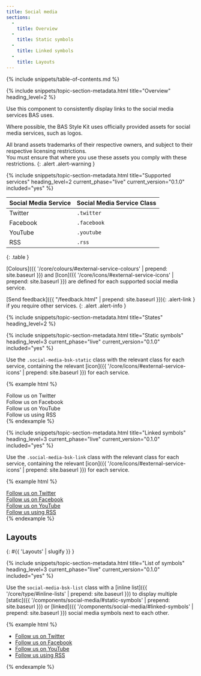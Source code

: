 ```yaml
---
title: Social media
sections:
  -
    title: Overview
  -
    title: Static symbols
  -
    title: Linked symbols
  -
    title: Layouts
---
```


{% include snippets/table-of-contents.md %}

{% include snippets/topic-section-metadata.html
  title="Overview"
  heading_level=2
%}

Use this component to consistently display links to the social media services BAS uses.

Where possible, the BAS Style Kit uses officially provided assets for social media services, such as logos.

All brand assets trademarks of their respective owners, and subject to their respective licensing restrictions. <br />
You must ensure that where you use these assets you comply with these restrictions.
{: .alert .alert-warning }

{% include snippets/topic-section-metadata.html
  title="Supported services"
  heading_level=2
  current_phase="live"
  current_version="0.1.0"
  included="yes"
%}

| Social Media Service | Social Media Service Class |
| -------------------- | -------------------------- |
| Twitter              | `.twitter`                 |
| Facebook             | `.facebook`                |
| YouTube              | `.youtube`                 |
| RSS                  | `.rss`                     |
{: .table }

[Colours]({{ '/core/colours/#external-service-colours' | prepend: site.baseurl }}) and
[Icon]({{ '/core/icons/#external-service-icons' | prepend: site.baseurl }}) are defined for each supported social media
service.

[Send feedback]({{ "/feedback.html" | prepend: site.baseurl }}){: .alert-link } if you require other services.
{: .alert .alert-info }

{% include snippets/topic-section-metadata.html
  title="States"
  heading_level=2
%}

{% include snippets/topic-section-metadata.html
  title="Static symbols"
  heading_level=3
  current_phase="live"
  current_version="0.1.0"
  included="yes"
%}

Use the `.social-media-bsk-static` class with the relevant class for each service, containing the relevant
[icon]({{ '/core/icons/#external-service-icons' | prepend: site.baseurl }}) for each service.

{% example html %}
<!-- Twitter -->
<div class="social-media-bsk-static twitter"><i class="fa fa-3x fa-twitter-square"></i><span class="sr-only">Follow us on Twitter</span></div>

<!-- Facebook -->
<div class="social-media-bsk-static facebook"><i class="fa fa-3x fa-facebook-square"></i><span class="sr-only">Follow us on Facebook</span></div>

<!-- YouTube -->
<div class="social-media-bsk-static youtube"><i class="fa fa-3x fa-youtube-square"></i><span class="sr-only">Follow us on YouTube</span></div>

<!-- RSS -->
<div class="social-media-bsk-static rss"><i class="fa fa-3x fa-rss-square"></i><span class="sr-only">Follow us using RSS</span></div>
{% endexample %}

{% include snippets/topic-section-metadata.html
  title="Linked symbols"
  heading_level=3
  current_phase="live"
  current_version="0.1.0"
  included="yes"
%}

Use the `.social-media-bsk-link` class with the relevant class for each service, containing the relevant
[icon]({{ '/core/icons/#external-service-icons' | prepend: site.baseurl }}) for each service.

{% example html %}
<!-- Twitter -->
<div><a href="#" class="social-media-bsk-link twitter"><i class="fa fa-3x fa-twitter-square"></i><span class="sr-only">Follow us on Twitter</span></a></div>

<!-- Facebook -->
<div><a href="#" class="social-media-bsk-link facebook"><i class="fa fa-3x fa-facebook-square"></i><span class="sr-only">Follow us on Facebook</span></a></div>

<!-- YouTube -->
<div><a href="#" class="social-media-bsk-link youtube"><i class="fa fa-3x fa-youtube-square"></i><span class="sr-only">Follow us on YouTube</span></a></div>

<!-- RSS -->
<div><a href="#" class="social-media-bsk-link rss"><i class="fa fa-3x fa-rss-square"></i><span class="sr-only">Follow us using RSS</span></a></div>
{% endexample %}

## Layouts
{: #{{ 'Layouts' | slugify }} }

{% include snippets/topic-section-metadata.html
  title="List of symbols"
  heading_level=3
  current_phase="live"
  current_version="0.1.0"
  included="yes"
%}

Use the `social-media-bsk-list` class with a [inline list]({{ '/core/type/#inline-lists' | prepend: site.baseurl }})
to display multiple [static]({{ '/components/social-media/#static-symbols' | prepend: site.baseurl }}) or
[linked]({{ '/components/social-media/#linked-symbols' | prepend: site.baseurl }}) social media symbols next to each
other.

{% example html %}
<!-- Twitter -->
<ul class="list-inline social-media-bsk-list">
  <li><a href="#" class="social-media-bsk-link twitter"><i class="fa fa-3x fa-twitter-square"></i><span class="sr-only">Follow us on Twitter</span></a></li>
  <li><a href="#" class="social-media-bsk-link facebook"><i class="fa fa-3x fa-facebook-square"></i><span class="sr-only">Follow us on Facebook</span></a></li>
  <li><a href="#" class="social-media-bsk-link youtube"><i class="fa fa-3x fa-youtube-square"></i><span class="sr-only">Follow us on YouTube</span></a></li>
  <li><a href="#" class="social-media-bsk-link rss"><i class="fa fa-3x fa-rss-square"></i><span class="sr-only">Follow us using RSS</span></a></li>
</ul>
{% endexample %}

